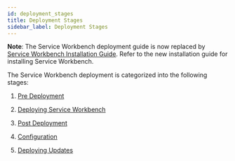 ```yaml
---
id: deployment_stages
title: Deployment Stages
sidebar_label: Deployment Stages
---
```


**Note**: The Service Workbench deployment guide is now replaced by [Service Workbench Installation Guide](/installation_guide/overview). Refer to the new installation guide for installing Service Workbench.

The Service Workbench deployment is categorized into the following stages:

1. [Pre Deployment](deployment/pre_deployment/predeployment)

2. [Deploying Service Workbench](/deployment/deployment/index)

3. [Post Deployment](/deployment/post_deployment/index)

4. [Configuration](/deployment/configuration/auth/configuring_idp)

5. [Deploying Updates](/deployment/redeployment)
